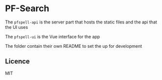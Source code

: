 # PF-Search

The `pfspell-api` is the server part that hosts the static files and the api that the UI uses

The `pfspell-ui` is the Vue interface for the app

The folder contain their own README to set the up for development

## Licence

MIT